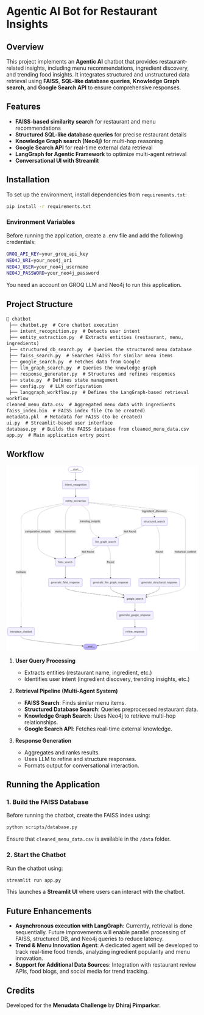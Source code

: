 # Agentic AI Bot for Restaurant Insights

## Overview
This project implements an **Agentic AI** chatbot that provides restaurant-related insights, including menu recommendations, ingredient discovery, and trending food insights. It integrates structured and unstructured data retrieval using **FAISS**, **SQL-like database queries**, **Knowledge Graph search**, and **Google Search API** to ensure comprehensive responses.

## Features
- **FAISS-based similarity search** for restaurant and menu recommendations
- **Structured SQL-like database queries** for precise restaurant details
- **Knowledge Graph search (Neo4j)** for multi-hop reasoning
- **Google Search API** for real-time external data retrieval
- **LangGraph for Agentic Framework** to optimize multi-agent retrieval
- **Conversational UI with Streamlit**

## Installation
To set up the environment, install dependencies from `requirements.txt`:
```bash
pip install -r requirements.txt
```

### Environment Variables
Before running the application, create a .env file and add the following credentials:
```bash
GROQ_API_KEY=your_groq_api_key
NEO4J_URI=your_neo4j_uri
NEO4J_USER=your_neo4j_username
NEO4J_PASSWORD=your_neo4j_password
```
You need an account on GROQ LLM and Neo4j to run this application.

## Project Structure
```
📂 chatbot
 ├── chatbot.py  # Core chatbot execution
 ├── intent_recognition.py  # Detects user intent
 ├── entity_extraction.py  # Extracts entities (restaurant, menu, ingredients)
 ├── structured_db_search.py  # Queries the structured menu database
 ├── faiss_search.py  # Searches FAISS for similar menu items
 ├── google_search.py  # Fetches data from Google
 ├── llm_graph_search.py  # Queries the knowledge graph
 ├── response_generator.py  # Structures and refines responses
 ├── state.py  # Defines state management
 ├── config.py  # LLM configuration
 ├── langgraph_workflow.py  # Defines the LangGraph-based retrieval workflow
cleaned_menu_data.csv  # Aggregated menu data with ingredients
faiss_index.bin  # FAISS index file (to be created)
metadata.pkl  # Metadata for FAISS (to be created)
ui.py  # Streamlit-based user interface
database.py  # Builds the FAISS database from cleaned_menu_data.csv
app.py  # Main application entry point
```

## Workflow
![Workflow](workflow.png)

1. **User Query Processing**
   - Extracts entities (restaurant name, ingredient, etc.)
   - Identifies user intent (ingredient discovery, trending insights, etc.)

2. **Retrieval Pipeline (Multi-Agent System)**
   - **FAISS Search**: Finds similar menu items.
   - **Structured Database Search**: Queries preprocessed restaurant data.
   - **Knowledge Graph Search**: Uses Neo4j to retrieve multi-hop relationships.
   - **Google Search API**: Fetches real-time external knowledge.

3. **Response Generation**
   - Aggregates and ranks results.
   - Uses LLM to refine and structure responses.
   - Formats output for conversational interaction.

## Running the Application
### 1. Build the FAISS Database
Before running the chatbot, create the FAISS index using:
```bash
python scripts/database.py
```
Ensure that `cleaned_menu_data.csv` is available in the `/data` folder.

### 2. Start the Chatbot
Run the chatbot using:
```bash
streamlit run app.py
```
This launches a **Streamlit UI** where users can interact with the chatbot.

## Future Enhancements
- **Asynchronous execution with LangGraph**: Currently, retrieval is done sequentially. Future improvements will enable parallel processing of FAISS, structured DB, and Neo4j queries to reduce latency.
- **Trend & Menu Innovation Agent**: A dedicated agent will be developed to track real-time food trends, analyzing ingredient popularity and menu innovation.
- **Support for Additional Data Sources**: Integration with restaurant review APIs, food blogs, and social media for trend tracking.

## Credits
Developed for the **Menudata Challenge** by **Dhiraj Pimparkar**.

